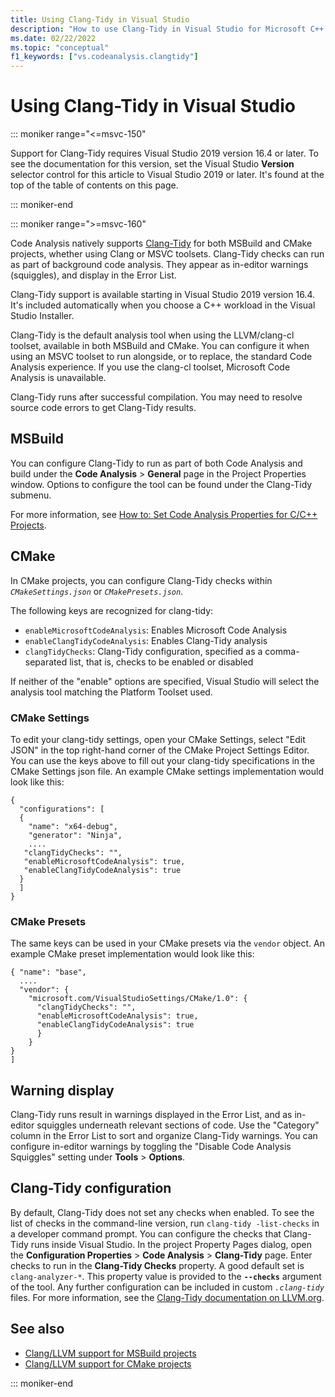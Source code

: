 ```yaml
---
title: Using Clang-Tidy in Visual Studio
description: "How to use Clang-Tidy in Visual Studio for Microsoft C++ code analysis."
ms.date: 02/22/2022
ms.topic: "conceptual"
f1_keywords: ["vs.codeanalysis.clangtidy"]
---
```

# Using Clang-Tidy in Visual Studio

::: moniker range="<=msvc-150"

Support for Clang-Tidy requires Visual Studio 2019 version 16.4 or later. To see the documentation for this version, set the Visual Studio **Version** selector control for this article to Visual Studio 2019 or later. It's found at the top of the table of contents on this page.

::: moniker-end

::: moniker range=">=msvc-160"

Code Analysis natively supports [Clang-Tidy](https://clang.llvm.org/extra/clang-tidy/) for both MSBuild and CMake projects, whether using Clang or MSVC toolsets. Clang-Tidy checks can run as part of background code analysis. They appear as in-editor warnings (squiggles), and display in the Error List.

Clang-Tidy support is available starting in Visual Studio 2019 version 16.4. It's included automatically when you choose a C++ workload in the Visual Studio Installer.

Clang-Tidy is the default analysis tool when using the LLVM/clang-cl toolset, available in both MSBuild and CMake. You can configure it when using an MSVC toolset to run alongside, or to replace, the standard Code Analysis experience. If you use the clang-cl toolset, Microsoft Code Analysis is unavailable.

Clang-Tidy runs after successful compilation. You may need to resolve source code errors to get Clang-Tidy results.

## MSBuild

You can configure Clang-Tidy to run as part of both Code Analysis and build under the **Code Analysis** > **General** page in the Project Properties window. Options to configure the tool can be found under the Clang-Tidy submenu.

For more information, see [How to: Set Code Analysis Properties for C/C++ Projects](../code-quality/how-to-set-code-analysis-properties-for-c-cpp-projects.md).

## CMake

In CMake projects, you can configure Clang-Tidy checks within *`CMakeSettings.json`* or *`CMakePresets.json`*. 

The following keys are recognized for clang-tidy:

- `enableMicrosoftCodeAnalysis`: Enables Microsoft Code Analysis
- `enableClangTidyCodeAnalysis`: Enables Clang-Tidy analysis
- `clangTidyChecks`: Clang-Tidy configuration, specified as a comma-separated list, that is, checks to be enabled or disabled

If neither of the "enable" options are specified, Visual Studio will select the analysis tool matching the Platform Toolset used.

### CMake Settings
To edit your clang-tidy settings, open your CMake Settings, select "Edit JSON" in the top right-hand corner of the CMake Project Settings Editor. You can use the keys above to fill out your clang-tidy specifications in the CMake Settings json file. 
An example CMake settings implementation would look like this:
```
{
  "configurations": [
  {
    "name": "x64-debug",
    "generator": "Ninja",
    ....
   "clangTidyChecks": "",
   "enableMicrosoftCodeAnalysis": true,
   "enableClangTidyCodeAnalysis": true
  }
  ]
}
```

### CMake Presets
The same keys can be used in your CMake presets via the `vendor` object.
An example CMake preset implementation would look like this:
```"configurePreset": [
{ "name": "base",
  ....
  "vendor": {
    "microsoft.com/VisualStudioSettings/CMake/1.0": {
      "clangTidyChecks": "",
      "enableMicrosoftCodeAnalysis": true,
      "enableClangTidyCodeAnalysis": true
      }
    }
}
]
```

## Warning display

Clang-Tidy runs result in warnings displayed in the Error List, and as in-editor squiggles underneath relevant sections of code. Use the "Category" column in the Error List to sort and organize Clang-Tidy warnings. You can configure in-editor warnings by toggling the "Disable Code Analysis Squiggles" setting under **Tools** > **Options**.

## Clang-Tidy configuration

By default, Clang-Tidy does not set any checks when enabled. To see the list of checks in the command-line version, run `clang-tidy -list-checks` in a developer command prompt. You can configure the checks that Clang-Tidy runs inside Visual Studio. In the project Property Pages dialog, open the **Configuration Properties** > **Code Analysis** > **Clang-Tidy** page. Enter checks to run in the **Clang-Tidy Checks** property. A good default set is `clang-analyzer-*`. This property value is provided to the **`--checks`** argument of the tool. Any further configuration can be included in custom *`.clang-tidy`* files. For more information, see the [Clang-Tidy documentation on LLVM.org](https://clang.llvm.org/extra/clang-tidy/).

## See also

- [Clang/LLVM support for MSBuild projects](https://devblogs.microsoft.com/cppblog/clang-llvm-support-for-msbuild-projects/)
- [Clang/LLVM support for CMake projects](https://devblogs.microsoft.com/cppblog/visual-studio-cmake-support-clang-llvm-cmake-3-14-vcpkg-and-performance-improvements/)

::: moniker-end
